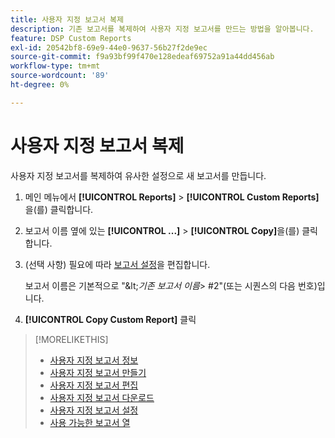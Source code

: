 ```yaml
---
title: 사용자 지정 보고서 복제
description: 기존 보고서를 복제하여 사용자 지정 보고서를 만드는 방법을 알아봅니다.
feature: DSP Custom Reports
exl-id: 20542bf8-69e9-44e0-9637-56b27f2de9ec
source-git-commit: f9a93bf99f470e128edeaf69752a91a44dd456ab
workflow-type: tm+mt
source-wordcount: '89'
ht-degree: 0%

---
```


# 사용자 지정 보고서 복제

사용자 지정 보고서를 복제하여 유사한 설정으로 새 보고서를 만듭니다.

1. 메인 메뉴에서 **[!UICONTROL Reports]** > **[!UICONTROL Custom Reports]**&#x200B;을(를) 클릭합니다.

1. 보고서 이름 옆에 있는 **[!UICONTROL ...]** > **[!UICONTROL Copy]**&#x200B;을(를) 클릭합니다.

1. (선택 사항) 필요에 따라 [보고서 설정](/help/dsp/reports/report-settings.md)을 편집합니다.

   보고서 이름은 기본적으로 &quot;\&lt;*기존 보고서 이름*\> \#2&quot;(또는 시퀀스의 다음 번호)입니다.

1. **[!UICONTROL Copy Custom Report]** 클릭

>[!MORELIKETHIS]
>
>* [사용자 지정 보고서 정보](/help/dsp/reports/report-about.md)
>* [사용자 지정 보고서 만들기](/help/dsp/reports/report-create.md)
>* [사용자 지정 보고서 편집](/help/dsp/reports/report-edit.md)
>* [사용자 지정 보고서 다운로드](/help/dsp/reports/report-download.md)
>* [사용자 지정 보고서 설정](/help/dsp/reports/report-settings.md)
>* [사용 가능한 보고서 열](/help/dsp/reports/report-columns.md)
